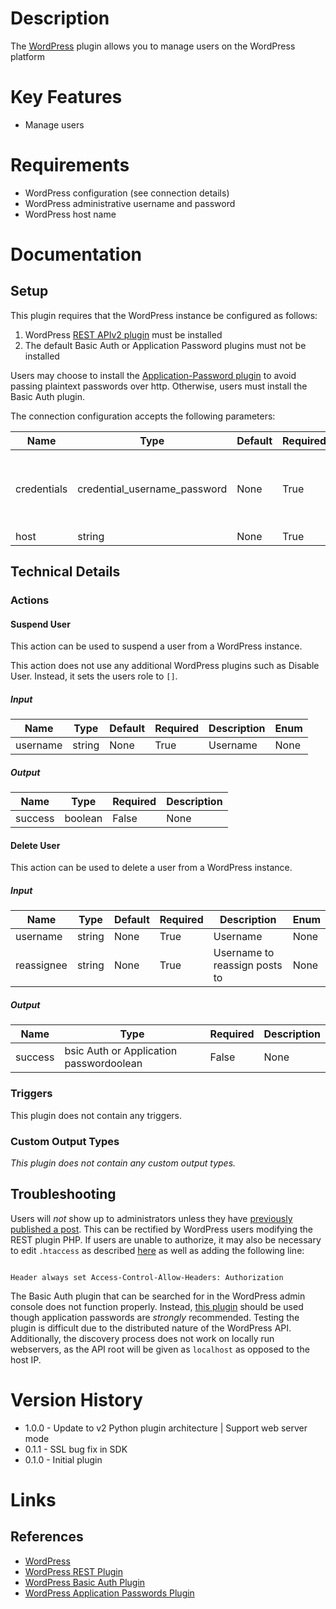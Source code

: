 # Description

The [WordPress](https://wordpress.com/) plugin allows you to manage users on the WordPress platform

# Key Features

* Manage users

# Requirements

* WordPress configuration (see connection details)
* WordPress administrative username and password
* WordPress host name

# Documentation

## Setup

This plugin requires that the WordPress instance be configured as follows:

1. WordPress [REST APIv2 plugin](https://wordpress.org/plugins/rest-api/) must be installed
2. The default Basic Auth or Application Password plugins must not be installed

Users may choose to install the [Application-Password plugin](https://github.com/georgestephanis/application-passwords)
to avoid passing plaintext passwords over http. Otherwise, users must install the Basic Auth plugin.

The connection configuration accepts the following parameters:

|Name|Type|Default|Required|Description|Enum|
|----|----|-------|--------|-----------|----|
|credentials|credential_username_password|None|True|Password should be basic Auth or Application password|None|
|host|string|None|True|Host URL|None|

## Technical Details

### Actions

#### Suspend User

This action can be used to suspend a user from a WordPress instance.

This action does not use any additional WordPress plugins such as Disable User. Instead, it sets the users role to `[]`.

##### Input

|Name|Type|Default|Required|Description|Enum|
|----|----|-------|--------|-----------|----|
|username|string|None|True|Username|None|

##### Output

|Name|Type|Required|Description|
|----|----|--------|-----------|
|success|boolean|False|None|

#### Delete User

This action can be used to delete a user from a WordPress instance.

##### Input

|Name|Type|Default|Required|Description|Enum|
|----|----|-------|--------|-----------|----|
|username|string|None|True|Username|None|
|reassignee|string|None|True|Username to reassign posts to|None|

##### Output

|Name|Type|Required|Description|
|----|----|--------|-----------|
|success|bsic Auth or Application passwordoolean|False|None|

### Triggers

This plugin does not contain any triggers.

### Custom Output Types

_This plugin does not contain any custom output types._

## Troubleshooting

Users will *not* show up to administrators unless they have [previously published a post](https://wordpress.org/support/topic/cant-get-user-information/).
This can be rectified by WordPress users modifying the REST plugin PHP. If users are unable to authorize, it may also be necessary to edit `.htaccess` as
described [here](http://stackoverflow.com/questions/36470998/cant-authenticate-with-basic-authentication-using-wp-rest-api-2-0-plugin) as well as adding
the following line:

```

Header always set Access-Control-Allow-Headers: Authorization

```

The Basic Auth plugin that can be searched for in the WordPress admin console does not function properly. Instead, [this plugin](https://github.com/WP-API/Basic-Auth)
should be used though application passwords are *strongly* recommended. Testing the plugin is difficult due to the distributed nature of the WordPress API. Additionally,
the discovery process does not work on locally run webservers, as the API root will be given as `localhost` as opposed to the host IP.

# Version History

* 1.0.0 - Update to v2 Python plugin architecture | Support web server mode
* 0.1.1 - SSL bug fix in SDK
* 0.1.0 - Initial plugin

# Links

## References

* [WordPress](https://wordpress.com/)
* [WordPress REST Plugin](https://wordpress.org/plugins/rest-api/)
* [WordPress Basic Auth Plugin](https://github.com/WP-API/Basic-Auth)
* [WordPress Application Passwords Plugin](https://github.com/georgestephanis/application-passwords)


